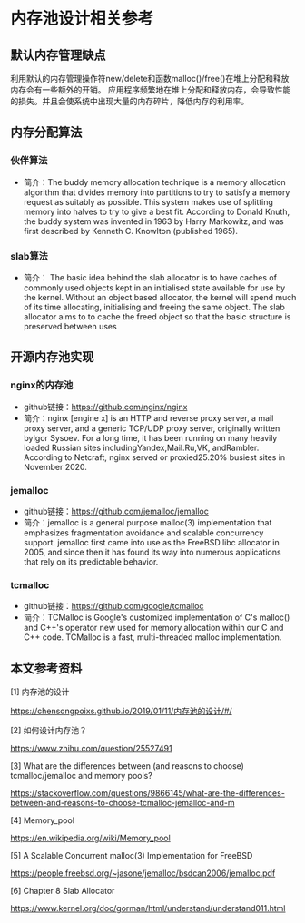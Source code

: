 # 内存池设计相关参考

## 默认内存管理缺点
利用默认的内存管理操作符new/delete和函数malloc()/free()在堆上分配和释放内存会有一些额外的开销。
应用程序频繁地在堆上分配和释放内存，会导致性能的损失。并且会使系统中出现大量的内存碎片，降低内存的利用率。

## 内存分配算法
### 伙伴算法
* 简介：The buddy memory allocation technique is a memory allocation algorithm that divides memory into partitions to try to satisfy a memory request as suitably as possible. This system makes use of splitting memory into halves to try to give a best fit. According to Donald Knuth, the buddy system was invented in 1963 by Harry Markowitz, and was first described by Kenneth C. Knowlton (published 1965).

### slab算法
* 简介：
The basic idea behind the slab allocator is to have caches of commonly used objects kept in an initialised state available for use by the kernel. Without an object based allocator, the kernel will spend much of its time allocating, initialising and freeing the same object. The slab allocator aims to to cache the freed object so that the basic structure is preserved between uses

## 开源内存池实现
### nginx的内存池
* github链接：https://github.com/nginx/nginx
* 简介：nginx [engine x] is an HTTP and reverse proxy server, a mail proxy server, and a generic TCP/UDP proxy server, originally written byIgor Sysoev. For a long time, it has been running on many heavily loaded Russian sites includingYandex,Mail.Ru,VK, andRambler. According to Netcraft, nginx served or proxied25.20% busiest sites in November 2020.


### jemalloc
* github链接：https://github.com/jemalloc/jemalloc
* 简介：jemalloc is a general purpose malloc(3) implementation that emphasizes
fragmentation avoidance and scalable concurrency support.  jemalloc first came
into use as the FreeBSD libc allocator in 2005, and since then it has found its
way into numerous applications that rely on its predictable behavior.

### tcmalloc
* github链接：https://github.com/google/tcmalloc
* 简介：TCMalloc is Google's customized implementation of C's malloc() and C++'s operator new used for memory allocation within our C and C++ code. TCMalloc is a fast, multi-threaded malloc implementation.

## 本文参考资料
[1] 内存池的设计

https://chensongpoixs.github.io/2019/01/11/内存池的设计/#/

[2] 如何设计内存池？

https://www.zhihu.com/question/25527491


[3] What are the differences between (and reasons to choose) tcmalloc/jemalloc and memory pools?

https://stackoverflow.com/questions/9866145/what-are-the-differences-between-and-reasons-to-choose-tcmalloc-jemalloc-and-m

[4] Memory_pool

https://en.wikipedia.org/wiki/Memory_pool

[5] A Scalable Concurrent malloc(3) Implementation for FreeBSD

https://people.freebsd.org/~jasone/jemalloc/bsdcan2006/jemalloc.pdf


[6] Chapter 8  Slab Allocator

https://www.kernel.org/doc/gorman/html/understand/understand011.html

